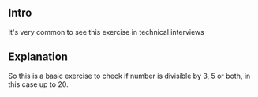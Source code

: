 ## Intro ##
It's very common to see this exercise in technical interviews 

## Explanation ##
So this is a basic exercise to check if number is divisible by 3, 5 or both, in this case up to 20.
